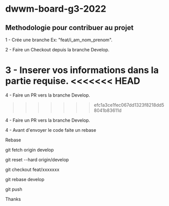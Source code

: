 # dwwm-board-g3-2022

## Methodologie pour contribuer au projet

1 - Crée une branche Ex: "feat/i_am_nom_prenom".

2 - Faire un Checkout depuis la branche Develop.

3 - Inserer vos informations dans la partie requise.
<<<<<<< HEAD
=======

4 - Faire un PR vers la branche Develop.
>>>>>>> efc1a3ce1fec067dd1323f8218dd58041b83611d

4 - Faire un PR vers la branche Develop.

4 - Avant d'envoyer le code faite un rebase

Rebase

git fetch origin develop

git reset --hard origin/develop

git checkout feat/xxxxxxx

git rebase develop

git push



Thanks
